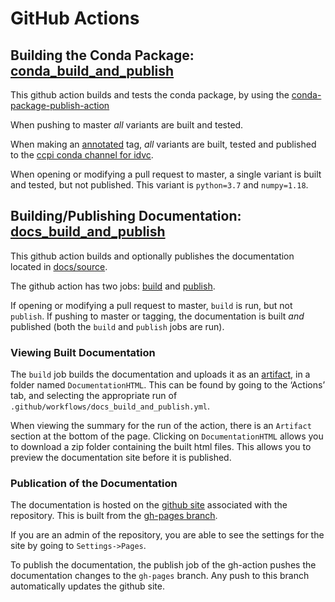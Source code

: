 # GitHub Actions

## Building the Conda Package: [conda_build_and_publish](https://github.com/TomographicImaging/iDVC/blob/master/.github/workflows/conda_build_and_publish.yml)
This github action builds and tests the conda package, by using the [conda-package-publish-action](https://github.com/paskino/conda-package-publish-action)

When pushing to master *all* variants are built and tested.

When making an [annotated](https://git-scm.com/book/en/v2/Git-Basics-Tagging) tag, *all* variants are built, tested and published to the [ccpi conda channel for idvc](https://anaconda.org/ccpi/ccpi-dvc/files).

When opening or modifying a pull request to master, a single variant is built and tested, but not published. This variant is `python=3.7` and `numpy=1.18`.

## Building/Publishing Documentation: [docs_build_and_publish](https://github.com/TomographicImaging/iDVC/blob/master/.github/workflows/docs_build_and_publish.yml)

This github action builds and optionally publishes the documentation located in [docs/source](https://github.com/TomographicImaging/iDVC/tree/master/docs/source). 

The github action has two jobs:
[build](https://github.com/TomographicImaging/iDVC/blob/39d2685395c36fa5acc93f38f9db37af10eb2f9c/.github/workflows/docs_build_and_publish.yml#L12)
and [publish](https://github.com/TomographicImaging/iDVC/blob/39d2685395c36fa5acc93f38f9db37af10eb2f9c/.github/workflows/docs_build_and_publish.yml#L27).

If opening or modifying a pull request to master, `build` is run, but not `publish`.
If pushing to master or tagging, the documentation is built *and* published (both the `build` and `publish` jobs are run).

### Viewing Built Documentation
The `build` job builds the documentation and uploads it as an [artifact](https://github.com/TomographicImaging/iDVC/blob/39d2685395c36fa5acc93f38f9db37af10eb2f9c/.github/workflows/docs_build_and_publish.yml#L21),
in a folder named `DocumentationHTML`.
This can be found by going to the ‘Actions’ tab, and selecting the appropriate run of `.github/workflows/docs_build_and_publish.yml`.

When viewing the summary for the run of the action, there is an `Artifact` section at the bottom of the page.
Clicking on `DocumentationHTML` allows you to download a zip folder containing the built html files.
This allows you to preview the documentation site before it is published.

### Publication of the Documentation
The documentation is hosted on the [github site](https://tomographicimaging.github.io/iDVC/) associated with the repository.
This is built from the [gh-pages branch](https://github.com/TomographicImaging/iDVC/tree/gh-pages). 

If you are an admin of the repository, you are able to see the settings for the site by going to `Settings->Pages`.

To publish the documentation, the publish job of the gh-action pushes the documentation changes to the `gh-pages` branch.
Any push to this branch automatically updates the github site.


